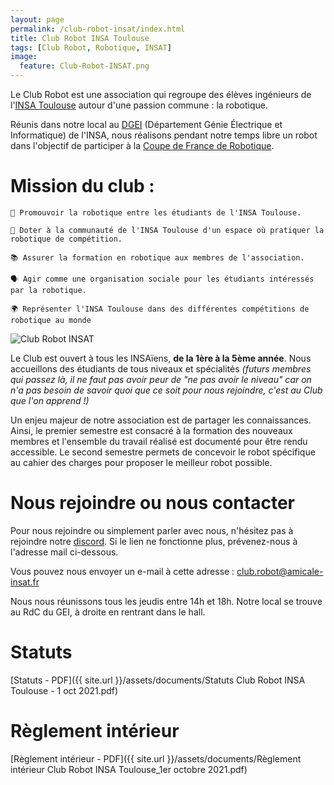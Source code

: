 ```yaml
---
layout: page
permalink: /club-robot-insat/index.html
title: Club Robot INSA Toulouse
tags: [Club Robot, Robotique, INSAT]
image:
  feature: Club-Robot-INSAT.png
---
```


Le Club Robot est une association qui regroupe des élèves ingénieurs de l'[INSA Toulouse](https://www.insa-toulouse.fr/fr/index.html) autour d'une passion commune : la robotique.

Réunis dans notre local au [DGEI](https://gei.insa-toulouse.fr/fr/index.html) (Département Génie Électrique et Informatique) de l'INSA, nous réalisons pendant notre temps libre un robot dans l'objectif de participer à la [Coupe de France de Robotique](https://www.coupederobotique.fr/).


# Mission du club :

```
📣 Promouvoir la robotique entre les étudiants de l'INSA Toulouse.
```

```
🤖 Doter à la communauté de l'INSA Toulouse d'un espace où pratiquer la robotique de compétition.
```

```
📚 Assurer la formation en robotique aux membres de l'association.
```

```
🗣️ Agir comme une organisation sociale pour les étudiants intéressés par la robotique.
```

```
🌍 Représenter l'INSA Toulouse dans des différentes compétitions de robotique au monde
```

<img src="{{ site.url }}/images/baniere.png" alt="Club Robot INSAT">

Le Club est ouvert à tous les INSAïens, **de la 1ère à la 5ème année**. Nous accueillons des étudiants de tous niveaux et spécialités _(futurs membres qui passez là, il ne faut pas avoir peur de "ne pas avoir le niveau" car on n'a pas besoin de savoir quoi que ce soit pour nous rejoindre, c'est au Club que l'on apprend !)_

Un enjeu majeur de notre association est de partager les connaissances. Ainsi, le premier semestre est consacré à la formation des nouveaux membres et l'ensemble du travail réalisé est documenté pour être rendu accessible. Le second semestre permets de concevoir le robot spécifique au cahier des charges pour proposer le meilleur robot possible.

# Nous rejoindre ou nous contacter

Pour nous rejoindre ou simplement parler avec nous, n'hésitez pas à rejoindre notre [discord](https://discord.com/invite/3t6WRAXk4G). Si le lien ne fonctionne plus, prévenez-nous à l'adresse mail ci-dessous.

Vous pouvez nous envoyer un e-mail à cette adresse : <a href="mailto:club.robot@amicale-insat.fr">club.robot@amicale-insat.fr</a>

Nous nous réunissons tous les jeudis entre 14h et 18h. Notre local se trouve au RdC du GEI, à droite en rentrant dans le hall.


# Statuts

[Statuts - PDF]({{ site.url }}/assets/documents/Statuts Club Robot INSA Toulouse - 1 oct 2021.pdf)

# Règlement intérieur

[Règlement intérieur - PDF]({{ site.url }}/assets/documents/Règlement intérieur Club Robot INSA Toulouse_1er octobre 2021.pdf)

